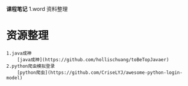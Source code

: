 **课程笔记**
	1.word
		资料整理

# **资源整理**
	1.java成神
		[java成神](https://github.com/hollischuang/toBeTopJavaer)
	2.python爬虫模拟登录
		[python爬虫](https://github.com/CriseLYJ/awesome-python-login-model)